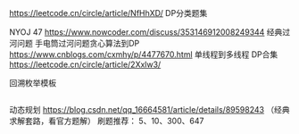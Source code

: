 https://leetcode.cn/circle/article/NfHhXD/ DP分类题集


NYOJ 47 https://www.nowcoder.com/discuss/353146912008249344 经典过河问题
手电筒过河问题贪心算法到DP
https://www.cnblogs.com/cxmhy/p/4477670.html 单线程到多线程
DP合集
https://leetcode.cn/circle/article/2Xxlw3/



回溯枚举模板
```java

```


动态规划
https://blog.csdn.net/qq_16664581/article/details/89598243 （经典求解套路，看官方题解）
刷题推荐： 5、10、300、647
